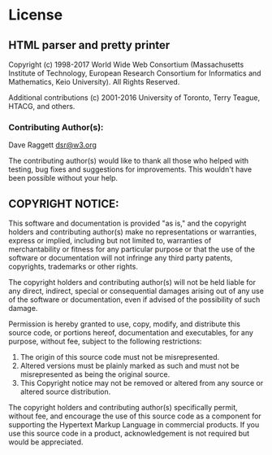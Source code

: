 # License

## HTML parser and pretty printer

Copyright (c) 1998-2017 World Wide Web Consortium
(Massachusetts Institute of Technology, European Research 
Consortium for Informatics and Mathematics, Keio University).
All Rights Reserved.

Additional contributions (c) 2001-2016 University of Toronto, Terry Teague, 
HTACG, and others.

### Contributing Author(s):

  Dave Raggett <dsr@w3.org>

The contributing author(s) would like to thank all those who
helped with testing, bug fixes and suggestions for improvements. 
This wouldn't have been possible without your help.

## COPYRIGHT NOTICE:

This software and documentation is provided "as is," and
the copyright holders and contributing author(s) make no
representations or warranties, express or implied, including
but not limited to, warranties of merchantability or fitness
for any particular purpose or that the use of the software or
documentation will not infringe any third party patents,
copyrights, trademarks or other rights. 

The copyright holders and contributing author(s) will not be held
liable for any direct, indirect, special or consequential damages
arising out of any use of the software or documentation, even if
advised of the possibility of such damage.

Permission is hereby granted to use, copy, modify, and distribute
this source code, or portions hereof, documentation and executables,
for any purpose, without fee, subject to the following restrictions:

1. The origin of this source code must not be misrepresented.
2. Altered versions must be plainly marked as such and must
not be misrepresented as being the original source.
3. This Copyright notice may not be removed or altered from any
source or altered source distribution.

The copyright holders and contributing author(s) specifically
permit, without fee, and encourage the use of this source code
as a component for supporting the Hypertext Markup Language in
commercial products. If you use this source code in a product,
acknowledgement is not required but would be appreciated.

